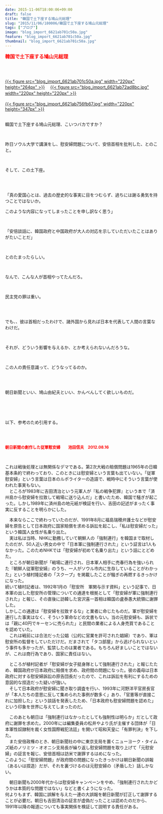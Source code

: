 ```yaml
---
date: 2015-11-06T18:00:06+09:00
draft: false
title: "韓国で土下座する鳩山元総理"
slug: "2015/11/06/180006/韓国で土下座する鳩山元総理"
tags: ["ブログ"]
image: "blog_import_6621ab701c50a.jpg"
feature: "blog_import_6621ab701c50a.jpg"
thumbnail: "blog_import_6621ab701c50a.jpg"
---
```

<p><font color="#ff0000" size="3"><strong>韓国で土下座する鳩山元総理</strong></font></p><br/><p><br/><a href="blog_import_6621ab714c38f.jpg">{{< figure src="blog_import_6621ab701c50a.jpg" width="220px" height="264px" >}}</a> 　<a href="blog_import_6621ab73ebf33.jpg">{{< figure src="blog_import_6621ab72ad8bc.jpg" width="220px" height="220px" >}}</a> 　<br/><a href="o0285045013476201235.jpg"></a><br/><a href="blog_import_6621ab76a3ec3.jpg">{{< figure src="blog_import_6621ab756fb67.jpg" width="220px" height="347px" >}}</a> <br/><br/></p><p>韓国で土下座する鳩山元総理、こいつバカですか？</p><br/><p>昨日ソウル大学で講演をし、慰安婦問題について、安倍首相を批判した、とのこと。</p><br/><p>そして、この土下座。</p><br/><br/><p>「真の愛国心とは、過去の歴史的な事実に目をつむらず、過ちには謝る勇気を持つことではないか。</p><p>このような内容になってしまったことを申し訳なく思う」</p><br/><p>「安倍談話に、韓国政府と中国政府が大人の対応を示していただいたことはありがたいことだ」</p><br/><p>とのたまったらしい。</p><br/><p>なんで、こんな人が首相やってたんだろ。</p><br/><p>民主党の罪は重い。</p><br/><br/><p>でも、、彼は首相だったわけで、諸外国から見れば日本を代表して人間の言葉なわけだ。</p><br/><p>それが、どういう影響を与えるか、とか考えられないんだろうな。</p><br/><p>この人の責任意識って、どうなってるのか。</p><br/><br/><p>朝日新聞といい、鳩山由紀夫といい、かんべんしてく欲しいものだ。</p><br/><br/><br/><p>以下、参考のため引用する。</p><br/><br/><p><font color="#ff0000" size="2"><strong>朝日新聞の創作した従軍慰安婦　　池田信夫　2012.08.16</strong></font></p><br/><p>これは戦後処理とは無関係なデマである。第2次大戦の賠償問題は1965年の日韓基本条約で終わっており、このときには慰安婦という言葉も出ていない。「従軍慰安婦」という言葉は日本のルポライターの造語で、戦時中にそういう言葉が使われた事実もない。<br/>　ところが1983年に吉田清治という元軍人が『私の戦争犯罪』という本で「済州島から慰安婦を拉致して戦場に送り込んだ」と書いたため、韓国で騒ぎが起こった。しかし1989年に済州島の地元紙が検証を行い、吉田の記述がまったく事実に反することを明らかにした。</p><p>　本来ならここで終わっていたのだが、1991年8月に福島瑞穂弁護士などが慰安婦を原告として日本政府に国家賠償を求める訴訟を起こし、「私は慰安婦だった」という韓国人女性が名乗り出た。<br/>　実は私は当時、NHKに勤務していて朝鮮人の「強制連行」を韓国まで取材したのだが、50人近い男女の中で「日本軍に強制連行された」という証言は1人もなかった。このためNHKでは「慰安婦が初めて名乗り出た」という話にとどめた。<br/>　ところが朝日新聞が「戦場に連行され、日本軍人相手に売春行為を強いられた『朝鮮人従軍慰安婦』のうち、一人がソウル市内に生存していることがわかった」という植村隆記者の「スクープ」を掲載したことが騒ぎの再燃するきっかけになった。<br/>続いて植村記者は、1992年1月の「慰安所　軍関与示す資料」という記事で、日本軍の出した慰安所の管理についての通達を根拠として「慰安婦が軍に強制連行された」と報じ、その直後に訪韓した宮沢喜一首相は韓国の盧泰愚大統領に謝罪した。<br/>しかしこの通達は「慰安婦を拉致するな」と業者に命じたものだ。軍が慰安婦を連行した事実はなく、そういう軍命などの文書もない。当の元慰安婦も、訴状では「親に40円でキーセンに売られた」と民間の業者による人身売買であることを認めていた。<br/>　これは戦前には合法だった公娼（公的に営業を許可された娼婦）であり、軍は慰安所の監督をしていただけだ。だまされて「タコ部屋」から逃げられないという事件も多かったが、監禁したのは業者である。もちろん好ましいことではないが、これは商行為であり、国家に責任はない。</p><p>　ところが植村記者が「慰安婦が女子挺身隊として強制連行された」と報じたため、韓国政府が日本政府に賠償を求め、政府間の問題になった。彼の義母は日本政府に対する慰安婦訴訟の原告団長だったので、これは訴訟を有利にするための意図的な捏造だった疑いが強い。<br/>　そして日本政府が慰安婦に聞き取り調査を行い、1993年に河野洋平官房長官が「本人たちの意思に反して集められた事例が数多く」あり、「官憲等が直接これに加担した」という談話を発表したため、「日本政府も慰安婦問題を認めた」という印象を世界に与えてしまったのだ。</p><p>　このあとも朝日は「強制連行はなかったとしても強制性は明らか」だとして政府に謝罪を求めた。2000年には編集委員の松井やより氏が主催する団体が「日本軍性奴隷制を裁く女性国際戦犯法廷」を開いて昭和天皇に「有罪判決」を下した。<br/>　また安倍政権のとき、朝日新聞社の中に東京支局を置くニューヨーク・タイムズ紙のノリミツ・オオニシ支局長が繰り返し慰安婦問題を取り上げて「元慰安婦」の証言を報じ、安倍首相は訪米で謝罪するはめになった。<br/>このように「慰安婦問題」が政府間の問題になったきっかけは朝日新聞の誤報（あるいは捏造）だが、それを裏づけるのは元慰安婦の（矛盾した）話しかない。</p><p>　朝日新聞も2000年代からは慰安婦キャンペーンをやめ、「強制連行されたかどうかは本質的な問題ではない」などと書くようになった。<br/>何よりもまず、韓国に誤解を与えた一連の大誤報を朝日新聞が訂正して謝罪することが必要だ。朝日も吉田清治の証言が虚偽だったことは認めたのだから、1991年以降の報道についても事実関係を検証して説明する責任がある。</p>

